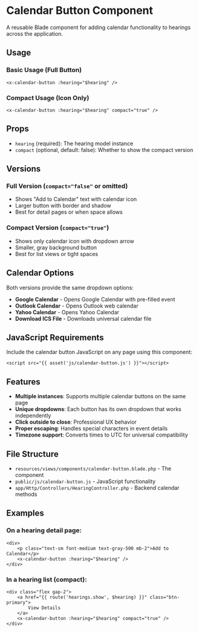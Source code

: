 # Calendar Button Component

A reusable Blade component for adding calendar functionality to hearings across the application.

## Usage

### Basic Usage (Full Button)
```blade
<x-calendar-button :hearing="$hearing" />
```

### Compact Usage (Icon Only)
```blade
<x-calendar-button :hearing="$hearing" compact="true" />
```

## Props

- `hearing` (required): The hearing model instance
- `compact` (optional, default: false): Whether to show the compact version

## Versions

### Full Version (`compact="false"` or omitted)
- Shows "Add to Calendar" text with calendar icon
- Larger button with border and shadow
- Best for detail pages or when space allows

### Compact Version (`compact="true"`)
- Shows only calendar icon with dropdown arrow
- Smaller, gray background button
- Best for list views or tight spaces

## Calendar Options

Both versions provide the same dropdown options:
- **Google Calendar** - Opens Google Calendar with pre-filled event
- **Outlook Calendar** - Opens Outlook web calendar
- **Yahoo Calendar** - Opens Yahoo Calendar
- **Download ICS File** - Downloads universal calendar file

## JavaScript Requirements

Include the calendar button JavaScript on any page using this component:

```blade
<script src="{{ asset('js/calendar-button.js') }}"></script>
```

## Features

- **Multiple instances**: Supports multiple calendar buttons on the same page
- **Unique dropdowns**: Each button has its own dropdown that works independently
- **Click outside to close**: Professional UX behavior
- **Proper escaping**: Handles special characters in event details
- **Timezone support**: Converts times to UTC for universal compatibility

## File Structure

- `resources/views/components/calendar-button.blade.php` - The component
- `public/js/calendar-button.js` - JavaScript functionality
- `app/Http/Controllers/HearingController.php` - Backend calendar methods

## Examples

### On a hearing detail page:
```blade
<div>
    <p class="text-sm font-medium text-gray-500 mb-2">Add to Calendar</p>
    <x-calendar-button :hearing="$hearing" />
</div>
```

### In a hearing list (compact):
```blade
<div class="flex gap-2">
    <a href="{{ route('hearings.show', $hearing) }}" class="btn-primary">
        View Details
    </a>
    <x-calendar-button :hearing="$hearing" compact="true" />
</div>
```
